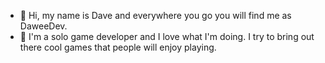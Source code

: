 - 👋 Hi, my name is Dave and everywhere you go you will find me as DaweeDev.
- 👀 I'm a solo game developer and I love what I'm doing. I try to bring out there cool games that people will enjoy playing.


<!---
DaweeDev/DaweeDev is a ✨ special ✨ repository because its `README.md` (this file) appears on your GitHub profile.
You can click the Preview link to take a look at your changes.
--->
